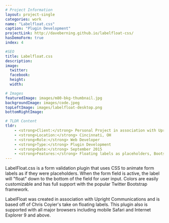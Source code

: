```yaml
---
# Project Information
layout: project-single
categories: work
name: "Labelfloat.css"
caption: "Plugin Development"
projectLink: http://daveberning.github.io/labelfloat-css/
hasDemoForm: true
index: 4

#SEO
title: Labelfloat.css
description:
image:
  twitter:
  facebook:
  height:
  width:

# Images
featuredImage: images/m80-bkg-thumbnail.jpg
backgroundImage: images/code.jpeg
topLeftImage: images/labelfloat-desktop.png
bottomRightImage:

# TLDR Content
tldr:
    - <strong>Client:</strong> Personal Project in association with Upright Communications
    - <strong>Location:</strong> Cincinnati, OH
    - <strong>Role:</strong> Web Developer
    - <strong>Type:</strong> Plugin Development
    - <strong>Date:</strong> September 2015
    - <strong>Features:</strong> Floating labels as placeholders, Bootstrap and jQuery Validate support
---
```

LabelFloat.css is a form validation plugin that uses CSS to animate form labels as if they were placeholders. When the form field is active, the label will "float" down to the bottom of the field for user input. Colors are easily customizable and has full support with the popular Twitter Bootstrap framework.

LabelFloat was created in association with Upright Communications and is based off of Chris Coyier's take on floating labels. This plugin also is supported with all major browsers including mobile Safari and Internet Explorer 9 and above.
